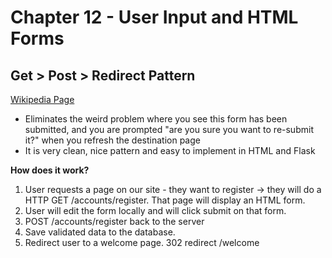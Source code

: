 # Chapter 12 - User Input and HTML Forms

## Get > Post > Redirect Pattern

[Wikipedia Page]

- Eliminates the weird problem where you see this form has been submitted, and you are prompted "are you sure you want to re-submit it?" when you refresh the destination page
- It is very clean, nice pattern and easy to implement in HTML and Flask

**How does it work?**

1. User requests a page on our site - they want to register -> they will do a HTTP GET /accounts/register. That page will display an HTML form.
2. User will edit the form locally and will click submit on that form.
3. POST /accounts/register back to the server
4. Save validated data to the database. 
5. Redirect user to a welcome page. 302 redirect /welcome 


[Wikipedia Page]: https://en.wikipedia.org/wiki/Post/Redirect/Get
